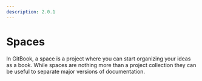 ```yaml
---
description: 2.0.1
---
```


# Spaces

In GitBook, a space is a project where you can start organizing your ideas as a book. While spaces are nothing more than a project collection they can be useful to separate major versions of documentation.

